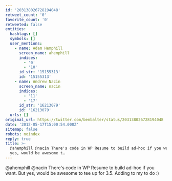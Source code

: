 ```yaml
---
id: '203138026728194048'
retweet_count: '0'
favorite_count: '0'
retweeted: false
entities:
  hashtags: []
  symbols: []
  user_mentions:
    - name: Adam Hemphill
      screen_name: ahemphill
      indices:
        - '0'
        - '10'
      id_str: '15155313'
      id: '15155313'
    - name: Andrew Nacin
      screen_name: nacin
      indices:
        - '11'
        - '17'
      id_str: '16213079'
      id: '16213079'
  urls: []
original_url: https://twitter.com/benbalter/status/203138026728194048
date: '2012-05-17T15:00:54.000Z'
sitemap: false
robots: noindex
reply: true
title: >-
  @ahemphill @nacin There's code in WP Resume to build ad-hoc if you want. But
  yes, would be awesome t…
---
```


@ahemphill @nacin There's code in WP Resume to build ad-hoc if you want. But yes, would be awesome to tee up for 3.5. Adding to my to do :)